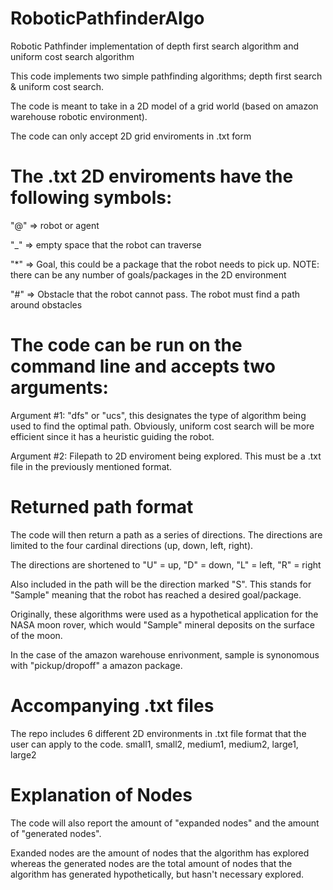 # RoboticPathfinderAlgo
Robotic Pathfinder implementation of depth first search algorithm and uniform cost search algorithm


This code implements two simple pathfinding algorithms; depth first search & uniform cost search.

The code is meant to take in a 2D model of a grid world (based on amazon warehouse robotic environment). 

The code can only accept 2D grid enviroments in .txt form



# The .txt 2D enviroments have the following symbols:

"@" => robot or agent

"_" => empty space that the robot can traverse

"*" => Goal, this could be a package that the robot needs to pick up. NOTE: there can be any number of goals/packages in the 2D environment

"#" => Obstacle that the robot cannot pass. The robot must find a path around obstacles


# The code can be run on the command line and accepts two arguments:

Argument #1: "dfs" or "ucs", this designates the type of algorithm being used to find the optimal path. Obviously, uniform cost search will be more efficient since it has a heuristic guiding the robot.

Argument #2: Filepath to 2D enviroment being explored. This must be a .txt file in the previously mentioned format. 

# Returned path format

The code will then return a path as a series of directions. The directions are limited to the four cardinal directions (up, down, left, right).

The directions are shortened to "U" = up, "D" = down, "L" = left, "R" = right

Also included in the path will be the direction marked "S". This stands for "Sample" meaning that the robot has reached a desired goal/package.

Originally, these algorithms were used as a hypothetical application for the NASA moon rover, which would "Sample" mineral deposits on the surface of the moon.

In the case of the amazon warehouse enrivonment, sample is synonomous with "pickup/dropoff" a amazon package.

# Accompanying .txt files

The repo includes 6 different 2D environments in .txt file format that the user can apply to the code. small1, small2, medium1, medium2, large1, large2

# Explanation of Nodes

The code will also report the amount of "expanded nodes" and the amount of "generated nodes".

Exanded nodes are the amount of nodes that the algorithm has explored whereas the generated nodes are the total amount of nodes that the algorithm has generated hypothetically, but hasn't necessary explored. 

